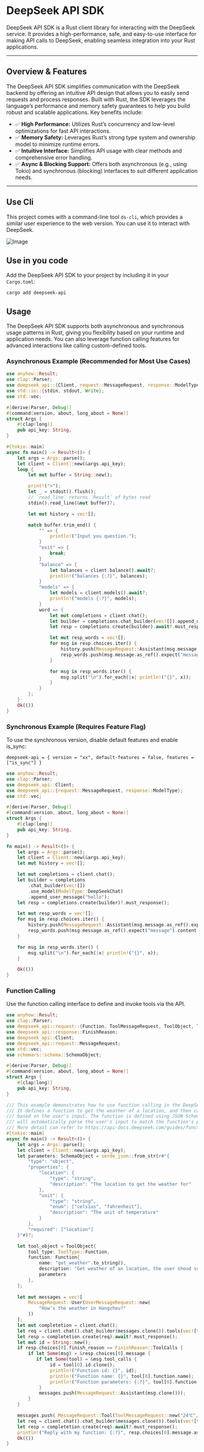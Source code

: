# DeepSeek API SDK

DeepSeek API SDK is a Rust client library for interacting with the DeepSeek service. It provides a high-performance, safe, and easy-to-use interface for making API calls to DeepSeek, enabling seamless integration into your Rust applications.

---

## Overview & Features

The DeepSeek API SDK simplifies communication with the DeepSeek backend by offering an intuitive API design that allows you to easily send requests and process responses. Built with Rust, the SDK leverages the language’s performance and memory safety guarantees to help you build robust and scalable applications. Key benefits include:

- ✅ **High Performance:** Utilizes Rust’s concurrency and low-level optimizations for fast API interactions.
- ✅ **Memory Safety:** Leverages Rust’s strong type system and ownership model to minimize runtime errors.
- ✅ **Intuitive Interface:** Simplifies API usage with clear methods and comprehensive error handling.
- ✅ **Async & Blocking Support:** Offers both asynchronous (e.g., using Tokio) and synchronous (blocking) interfaces to suit different application needs.

---

## Use Cli
This project comes with a command-line tool `ds-cli`, which provides a similar user experience to the web version. You can use it to interact with DeepSeek.

![Image](https://github.com/user-attachments/assets/28b58387-f56c-4583-bc94-7afb54392edb)


## Use in you code

Add the DeepSeek API SDK to your project by including it in your `Cargo.toml`:

```
cargo add deepseek-api
```

## Usage

The DeepSeek API SDK supports both asynchronous and synchronous usage patterns in Rust, giving you flexibility based on your runtime and application needs. You can also leverage function calling features for advanced interactions like calling custom-defined tools.

### Asynchronous Example  (Recommended for Most Use Cases)
```rust
use anyhow::Result;
use clap::Parser;
use deepseek_api::{Client, request::MessageRequest, response::ModelType};
use std::io::{stdin, stdout, Write};
use std::vec;

#[derive(Parser, Debug)]
#[command(version, about, long_about = None)]
struct Args {
    #[clap(long)]
    pub api_key: String,
}

#[tokio::main]
async fn main() -> Result<()> {
    let args = Args::parse();
    let client = Client::new(&args.api_key);
    loop {
        let mut buffer = String::new();

        print!(">");
        let _ = stdout().flush();
        // `read_line` returns `Result` of bytes read
        stdin().read_line(&mut buffer)?;

        let mut history = vec![];

        match buffer.trim_end() {
            "" => {
                println!("Input you question.");
            }
            "exit" => {
                break;
            }
            "balance" => {
                let balances = client.balance().await?;
                println!("balances {:?}", balances);
            }
            "models" => {
                let models = client.models().await?;
                println!("models {:?}", models);
            }
            word => {
                let mut completions = client.chat();
                let builder = completions.chat_builder(vec![]).append_user_message(word);
                let resp = completions.create(builder).await?.must_response();

                let mut resp_words = vec![];
                for msg in resp.choices.iter() {
                    history.push(MessageRequest::Assistant(msg.message.as_ref().expect("message exit").clone()));
                    resp_words.push(msg.message.as_ref().expect("message").content.clone());
                }

                for msg in resp_words.iter() {
                    msg.split("\n").for_each(|x| println!("{}", x));
                }
            }
        };
    }
    Ok(())
}

```

### Synchronous Example  (Requires Feature Flag)
To use the synchronous version, disable default features and enable is_sync:
```examples
deepseek-api = { version = "xx", default-features = false, features = ["is_sync"] }
```

```rs
use anyhow::Result;
use clap::Parser;
use deepseek_api::Client;
use deepseek_api::{request::MessageRequest, response::ModelType};
use std::vec;

#[derive(Parser, Debug)]
#[command(version, about, long_about = None)]
struct Args {
    #[clap(long)]
    pub api_key: String,
}

fn main() -> Result<()> {
    let args = Args::parse();
    let client = Client::new(&args.api_key);
    let mut history = vec![];

    let mut completions = client.chat();
    let builder = completions
        .chat_builder(vec![])
        .use_model(ModelType::DeepSeekChat)
        .append_user_message("hello");
    let resp = completions.create(builder)?.must_response();

    let mut resp_words = vec![];
    for msg in resp.choices.iter() {
        history.push(MessageRequest::Assistant(msg.message.as_ref().expect("message exit").clone()));
        resp_words.push(msg.message.as_ref().expect("message").content.clone());
    }

    for msg in resp_words.iter() {
        msg.split("\n").for_each(|x| println!("{}", x));
    }

    Ok(())
}

```

### Function Calling

Use the function calling interface to define and invoke tools via the API.

```rust
use anyhow::Result;
use clap::Parser;
use deepseek_api::request::{Function, ToolMessageRequest, ToolObject, ToolType, UserMessageRequest};
use deepseek_api::response::FinishReason;
use deepseek_api::Client;
use deepseek_api::request::MessageRequest;
use std::vec;
use schemars::schema::SchemaObject;

#[derive(Parser, Debug)]
#[command(version, about, long_about = None)]
struct Args {
    #[clap(long)]
    pub api_key: String,
}

/// This example demonstrates how to use function calling in the DeepSeek API.
/// It defines a function to get the weather of a location, and then calls that function
/// based on the user's input. The function is defined using JSON Schema, and the API
/// will automatically parse the user's input to match the function's parameters.
/// More detail can refer to https://api-docs.deepseek.com/guides/function_calling
#[tokio::main]
async fn main() -> Result<()> {
    let args = Args::parse();
    let client = Client::new(&args.api_key);
    let parameters: SchemaObject = serde_json::from_str(r#"{
        "type": "object",
        "properties": {
            "location": {
                "type": "string",
                "description": "The location to get the weather for"
            },
            "unit": {
                "type": "string",
                "enum": ["celsius", "fahrenheit"],
                "description": "The unit of temperature"
            }
        },
        "required": ["location"]
    }"#)?;

    let tool_object = ToolObject{
        tool_type: ToolType::Function,
        function: Function{
            name: "get_weather".to_string(),
            description: "Get weather of an location, the user shoud supply a location first".to_string(),
            parameters
        },
    };
   
    let mut messages = vec![
        MessageRequest::User(UserMessageRequest::new(
            "How's the weather in Hangzhou?"
        ))
    ];
    let mut completetion = client.chat();
    let req = client.chat().chat_builder(messages.clone()).tools(vec![tool_object.clone()]);
    let resp = completetion.create(req).await?.must_response();
    let mut id = String::new();
    if resp.choices[0].finish_reason == FinishReason::ToolCalls {
        if let Some(msg) = &resp.choices[0].message {
           if let Some(tool) = &msg.tool_calls {
                id = tool[0].id.clone();
                println!("Function id: {}", id);
                println!("Function name: {}", tool[0].function.name);
                println!("Function parameters: {:?}", tool[0].function.arguments);
            }
            messages.push(MessageRequest::Assistant(msg.clone()));
        }
    }

    messages.push( MessageRequest::Tool(ToolMessageRequest::new("24℃", &id )));
    let req = client.chat().chat_builder(messages.clone()).tools(vec![tool_object.clone()]);
    let resp = completetion.create(req).await?.must_response();
    println!("Reply with my function: {:?}", resp.choices[0].message.as_ref().unwrap().content);
    Ok(())
}
```
